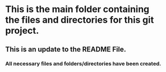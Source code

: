 # This is the main folder containing the files and directories for this git project.
## This is an update to the README File.
### All necessary files and folders/directories have been created.

